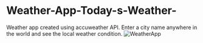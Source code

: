 # Weather-App-Today-s-Weather-
Weather app created using accuweather API. Enter a city name anywhere in the world and see the local weather condition.
![WeatherApp](https://user-images.githubusercontent.com/61495459/170068355-4a05e48e-3eac-4549-9878-673ab2856271.gif)
